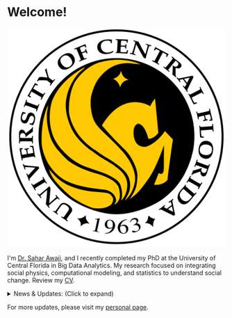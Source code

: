 # Welcome!

![UCF](https://github.com/SaharAwaji/personal-website/blob/main/logo%20of%20ucf.png)

I'm [Dr. Sahar Awaji](https://www.linkedin.com/in/dr-sahar-awaji-phd-a82537b1/), and I recently completed my PhD at the University of Central Florida in Big Data Analytics. My research focused on integrating social physics, computational modeling, and statistics to understand social change. Review my [CV](https://github.com/SaharAwaji/personal-website/blob/main/CV.pdf).

<details>
<summary>News & Updates: (Click to expand)</summary>

- **August 2024**: Graduating with a Ph.D. degree in Big Data Analytics.
- **July 2024**: Successfully defended my dissertation.
- **January 2024**: Starting as a statistics and data science graduate assistant at UCF.
- **September 2023**: Published a new paper on entropy and social dynamics.
- **July 2023**: Passed PhD candidacy exam in Big Data Analytics.
- **January 2023**: Passed PhD qualifying exam in Big Data Analytics.
- **May 2022**: Graduated with a Master's degree in Data Science and Statistics.
- **January 2022**: Passed master's comprehensive Data Science and Statistics exam.
- **August 2019**: Started my PhD in Big Data Analytics at the University of Central Florida.
- **May 2016**: Graduated with a Master's degree in Mathematical Statistics.
- **March 2016**: Successfully defended my dissertation.
- **August 2014**: Started a Master's in Mathematical Statistics at Taif University.


</details>

For more updates, please visit my [personal page](https://yourpersonalwebsite.com).


